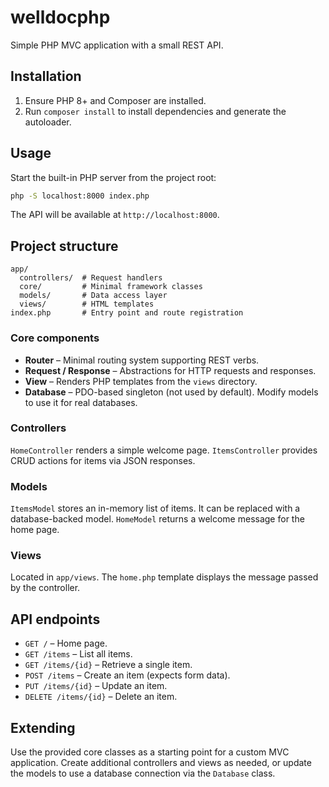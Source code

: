 # welldocphp

Simple PHP MVC application with a small REST API.

## Installation

1. Ensure PHP 8+ and Composer are installed.
2. Run `composer install` to install dependencies and generate the autoloader.

## Usage

Start the built-in PHP server from the project root:

```bash
php -S localhost:8000 index.php
```

The API will be available at `http://localhost:8000`.

## Project structure

```
app/
  controllers/  # Request handlers
  core/         # Minimal framework classes
  models/       # Data access layer
  views/        # HTML templates
index.php       # Entry point and route registration
```

### Core components

- **Router** – Minimal routing system supporting REST verbs.
- **Request / Response** – Abstractions for HTTP requests and responses.
- **View** – Renders PHP templates from the `views` directory.
- **Database** – PDO-based singleton (not used by default). Modify models to use it for real databases.

### Controllers

`HomeController` renders a simple welcome page. `ItemsController` provides CRUD actions for items via JSON responses.

### Models

`ItemsModel` stores an in-memory list of items. It can be replaced with a database-backed model. `HomeModel` returns a welcome message for the home page.

### Views

Located in `app/views`. The `home.php` template displays the message passed by the controller.

## API endpoints

- `GET /` – Home page.
- `GET /items` – List all items.
- `GET /items/{id}` – Retrieve a single item.
- `POST /items` – Create an item (expects form data).
- `PUT /items/{id}` – Update an item.
- `DELETE /items/{id}` – Delete an item.

## Extending

Use the provided core classes as a starting point for a custom MVC application. Create additional controllers and views as needed, or update the models to use a database connection via the `Database` class.
